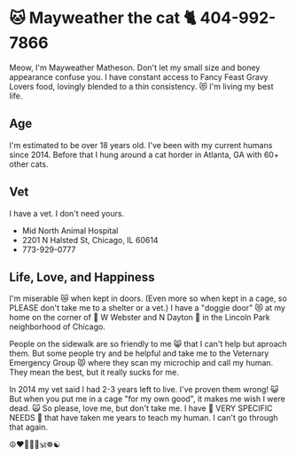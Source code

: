 # 🐱 Mayweather the cat 🐈 404-992-7866

Meow, I'm Mayweather Matheson. Don't let my small size and boney appearance confuse you. I have constant access to Fancy Feast Gravy Lovers food, lovingly blended to a thin consistency. 😻 I'm living my best life.

## Age

I'm estimated to be over 18 years old. I've been with my current humans since 2014. Before that I hung around a cat horder in Atlanta, GA with 60+ other cats.

## Vet

I have a vet. I don't need yours.
- Mid North Animal Hospital
- 2201 N Halsted St, Chicago, IL 60614
- 773-929-0777

## Life, Love, and Happiness

I'm miserable 😿 when kept in doors. (Even more so when kept in a cage, so PLEASE don't take me to a shelter or a vet.) I have a "doggie door" 😻 at my home on the corner of 📍 W Webster and N Dayton 🧭 in the Lincoln Park neighborhood of Chicago.

People on the sidewalk are so friendly to me 😸 that I can't help but aproach them. But some people try and be helpful and take me to the Veternary Emergency Group 😾 where they scan my microchip and call my human. They mean the best, but it really sucks for me.

In 2014 my vet said I had 2-3 years left to live. I've proven them wrong! 😺 But when you put me in a cage "for my own good", it makes me wish I were dead. 🙀 So please, love me, but don't take me. I have 💉 VERY SPECIFIC NEEDS 💉 that have taken me years to teach my human. I can't go through that again.

☮️❤️🌈🧘🏽🕉☸️☯️

